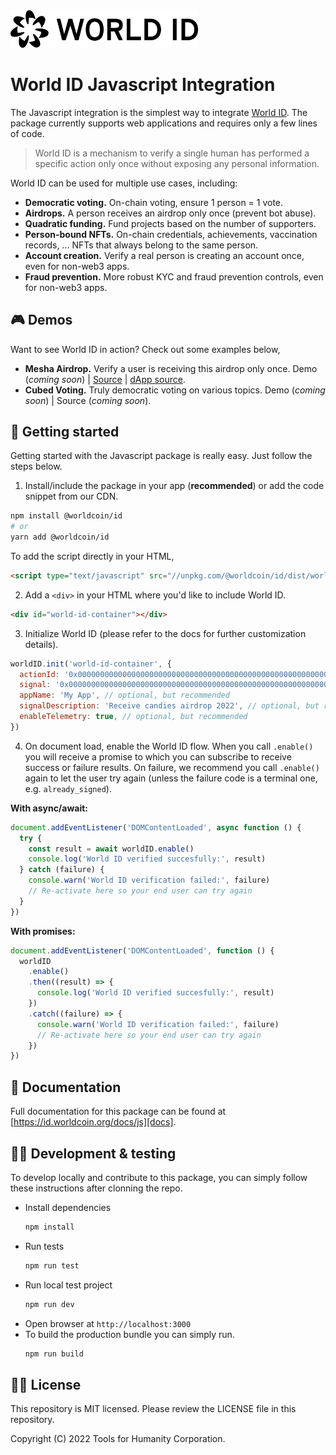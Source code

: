 <img src="https://raw.githubusercontent.com/worldcoin/world-id-js/main/world-id-logo.svg" alt="World ID logo" width="300" />

# World ID Javascript Integration

The Javascript integration is the simplest way to integrate [World ID](https://id.worldcoin.org). The package currently supports web applications and requires only a few lines of code.

> World ID is a mechanism to verify a single human has performed a specific action only once without exposing any personal information.

World ID can be used for multiple use cases, including:

- **Democratic voting.** On-chain voting, ensure 1 person = 1 vote.
- **Airdrops.** A person receives an airdrop only once (prevent bot abuse).
- **Quadratic funding.** Fund projects based on the number of supporters.
- **Person-bound NFTs.** On-chain credentials, achievements, vaccination records, ... NFTs that always belong to the same person.
- **Account creation.** Verify a real person is creating an account once, even for non-web3 apps.
- **Fraud prevention.** More robust KYC and fraud prevention controls, even for non-web3 apps.

## 🎮 Demos

Want to see World ID in action? Check out some examples below,

- **Mesha Airdrop.** Verify a user is receiving this airdrop only once. Demo (_coming soon_) | [Source](https://github.com/worldcoin/world-id-example-airdrop) | [dApp source](https://github.com/worldcoin/world-id-airdrop-example-dapp).
- **Cubed Voting.** Truly democratic voting on various topics. Demo (_coming soon_) | Source (_coming soon_).

## 🚀 Getting started

Getting started with the Javascript package is really easy. Just follow the steps below.

1. Install/include the package in your app (**recommended**) or add the code snippet from our CDN.

```bash
npm install @worldcoin/id
# or
yarn add @worldcoin/id
```

To add the script directly in your HTML,

```html
<script type="text/javascript" src="//unpkg.com/@worldcoin/id/dist/world-id.js"></script>
```

2. Add a `<div>` in your HTML where you'd like to include World ID.

```html
<div id="world-id-container"></div>
```

3. Initialize World ID (please refer to the docs for further customization details).

```js
worldID.init('world-id-container', {
  actionId: '0x0000000000000000000000000000000000000000000000000000000000000000',
  signal: '0x0000000000000000000000000000000000000000000000000000000000000000',
  appName: 'My App', // optional, but recommended
  signalDescription: 'Receive candies airdrop 2022', // optional, but recommended
  enableTelemetry: true, // optional, but recommended
})
```

4. On document load, enable the World ID flow. When you call `.enable()` you will receive a promise to which you can subscribe to receive success or failure results. On failure, we recommend you call `.enable()` again to let the user try again (unless the failure code is a terminal one, e.g. `already_signed`).

**With async/await:**

```js
document.addEventListener('DOMContentLoaded', async function () {
  try {
    const result = await worldID.enable()
    console.log('World ID verified succesfully:', result)
  } catch (failure) {
    console.warn('World ID verification failed:', failure)
    // Re-activate here so your end user can try again
  }
})
```

**With promises:**

```js
document.addEventListener('DOMContentLoaded', function () {
  worldID
    .enable()
    .then((result) => {
      console.log('World ID verified succesfully:', result)
    })
    .catch((failure) => {
      console.warn('World ID verification failed:', failure)
      // Re-activate here so your end user can try again
    })
})
```

## 📄 Documentation

Full documentation for this package can be found at [https://id.worldcoin.org/docs/js][docs].

## 🧑‍💻 Development & testing

To develop locally and contribute to this package, you can simply follow these instructions after clonning the repo.

- Install dependencies
  ```bash
  npm install
  ```
- Run tests
  ```bash
  npm run test
  ```
- Run local test project
  ```bash
  npm run dev
  ```
- Open browser at `http://localhost:3000`
- To build the production bundle you can simply run.
  ```bash
  npm run build
  ```

## 🧑‍⚖️ License

This repository is MIT licensed. Please review the LICENSE file in this repository.

Copyright (C) 2022 Tools for Humanity Corporation.

[docs]: https://id.worldcoin.org/docs/js
